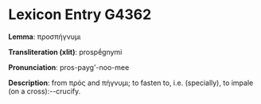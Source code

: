 # Lexicon Entry G4362

**Lemma**: προσπήγνυμι

**Transliteration (xlit)**: prospḗgnymi

**Pronunciation**: pros-payg'-noo-mee

**Description**:
from πρός and πήγνυμι; to fasten to, i.e. (specially), to impale (on a cross):--crucify.
